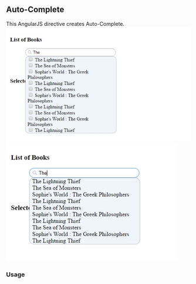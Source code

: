 ## Auto-Complete
This AngularJS directive creates Auto-Complete.
<br />
![AutoComplete](https://raw.githubusercontent.com/vinigem/AngularJS/master/AutoComplete/AutoComplete.jpg?_sm_au_=ijsz9M48KqZsQ75q)
![AutoComplete](https://raw.githubusercontent.com/vinigem/AngularJS/master/AutoComplete/AutoComplete2.jpg?_sm_au_=ijsz9M48KqZsQ75q)

### Usage

